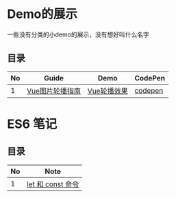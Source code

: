 # Demo的展示

一些没有分类的小demo的展示，没有想好叫什么名字

## 目录

No| Guide | Demo | CodePen|
---| --- | ---   | ---     |
1| [Vue图片轮播指南](https://github.com/qinjingfei/demo/blob/master/vue_slide/README.md)| [Vue轮播效果](https://qinjingfei.github.io/demo/vue_slide/index.html)| [codepen](https://codepen.io/jingfei/pen/PaVyom)|



# ES6 笔记

## 目录

No | Note |
---| --- |
1| [let 和 const 命令](https://github.com/qinjingfei/demo/blob/master/es6/let_and_const.md)
